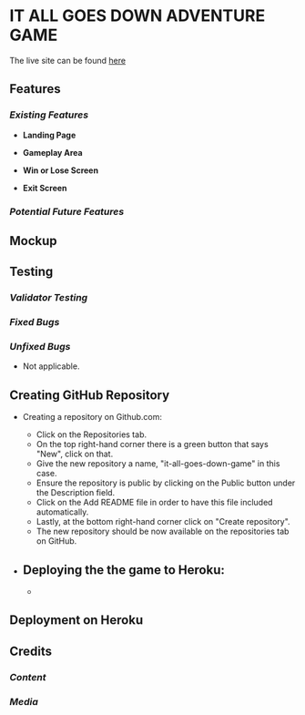 # IT ALL GOES DOWN ADVENTURE GAME


The live site can be found [here]()



## **Features**
### *Existing Features*

- __Landing Page__

- __Gameplay Area__

- __Win or Lose Screen__

- __Exit Screen__


### *Potential Future Features*

## **Mockup**


## **Testing**



### *Validator Testing*


### *Fixed Bugs* 

### *Unfixed Bugs*
- Not applicable.

## **Creating GitHub Repository**
-  Creating a repository on Github.com:
    - Click on the Repositories tab.
    - On the top right-hand corner there is a green button that says "New", click on that.
    - Give the new repository a name, "it-all-goes-down-game" in this case.
    - Ensure the repository is public by clicking on the Public button under the Description field.
    - Click on the Add README file in order to have this file included automatically.
    - Lastly, at the bottom right-hand corner click on "Create repository".
    - The new repository should be now available on the repositories tab on GitHub.

- Deploying the the game to Heroku:
    -
    -

## **Deployment on Heroku** 

    
## **Credits**
### *Content*

### *Media* 

